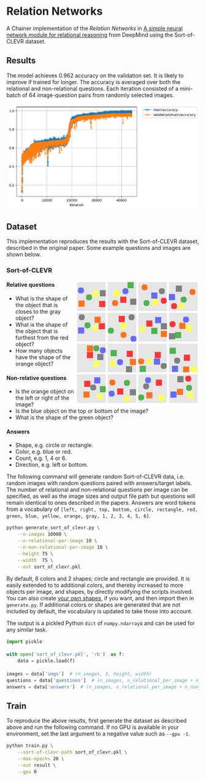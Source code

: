 # Relation Networks

A Chainer implementation of the *Relation Networks* in [A simple neural network module
for relational reasoning](https://arxiv.org/abs/1706.01427) from DeepMind using the Sort-of-CLEVR dataset.

## Results

The model achieves 0.962 accuracy on the validation set. It is likely to improve if trained for longer.
The accuracy is averaged over both the relational and non-relational questions.
Each iteration consisted of a mini-batch of 64 image-question pairs from randomly selected images.

![](samples/accuracy.png)

## Dataset

This implementation reproduces the results with the Sort-of-CLEVR dataset, described in the original paper. Some example questions and images are shown below.

### Sort-of-CLEVR

<img align="right" src="samples/sort_of_clevr_samples.png">

#### Relative questions

- What is the shape of the object that is closes to the gray object?
- What is the shape of the object that is furthest from the red object?
- How many objects have the shape of the orange object?


#### Non-relative questions

- Is the orange object on the left or right of the image?
- Is the blue object on the top or bottom of the image?
- What is the shape of the green object?

#### Answers

- Shape, e.g. circle or rectangle.
- Color, e.g. blue or red.
- Count, e.g. 1, 4 or 6.
- Direction, e.g. left or bottom.

The following command will generate random Sort-of-CLEVR data, i.e. random images with random questions paired with answers/target labels.
The number of relational and non-relational questions per image can be specified, as well as the image sizes and output file path but questions will remain identical to ones described in the papers.
Answers are word tokens from a vocabulary of `[left, right, top, bottom, circle, rectangle, red, green, blue, yellow, orange, gray, 1, 2, 3, 4, 5, 6]`.

```bash
python generate_sort_of_clevr.py \
    --n-images 10000 \
    --n-relational-per-image 10 \
    --n-non-relational-per-image 10 \
    --height 75 \
    --width  75 \
    --out sort_of_clevr.pkl
```

By default, 6 colors and 2 shapes; circle and rectangle are provided. It is easily extended to to additional colors, and thereby increased to more objects per image, and shapes, by directly modifying the scripts involved. You can also create [your own shapes](datasets/sort_of_clevr/shape.py), if you want, and then import then in `generate.py`.
If additional colors or shapes are generated that are not included by default, the vocabulary is updated to take those into account.

The output is a pickled Python `dict` of `numpy.ndarray`s and can be used for any similar task.

```python
import pickle

with open('sort_of_clevr.pkl', 'rb')  as f:
    data = pickle.load(f)

images = data['imgs']  # (n_images, 3, height, width)
questions = data['questions']  # (n_images, n_relational_per_image + n_non_relational_per_image, question_length)
answers = data['answers']  # (n_images, n_relational_per_image + n_non_relational_per_image)
```

## Train

To reproduce the above results, first generate the dataset as described above and run the following command. If no GPU is available in your environment, set the last argument to a negative value such as `--gpu -1`.

```bash
python train.py \
    --sort-of-clevr-path sort_of_clevr.pkl \
    --max-epochs 20 \
    --out result \
    --gpu 0

```
